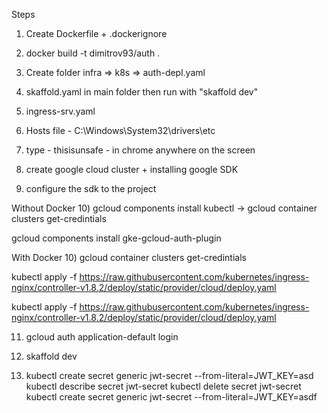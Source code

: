 Steps
1) Create Dockerfile + .dockerignore
2) docker build -t dimitrov93/auth . 
3) Create folder infra => k8s => auth-depl.yaml
4) skaffold.yaml in main folder then run with "skaffold dev"
5) ingress-srv.yaml
6) Hosts file - C:\Windows\System32\drivers\etc
7) type - thisisunsafe - in chrome anywhere on the screen

8) create google cloud cluster + installing google SDK
9) configure the sdk to the project


Without Docker
10) gcloud components install kubectl -> gcloud container clusters get-credintials <cluster-name>

gcloud components install gke-gcloud-auth-plugin

With Docker
10) gcloud container clusters get-credintials <cluster-name>


kubectl apply -f https://raw.githubusercontent.com/kubernetes/ingress-nginx/controller-v1.8.2/deploy/static/provider/cloud/deploy.yaml

kubectl apply -f https://raw.githubusercontent.com/kubernetes/ingress-nginx/controller-v1.8.2/deploy/static/provider/cloud/deploy.yaml

11) gcloud auth application-default login
11) skaffold dev

12) kubectl create secret generic jwt-secret --from-literal=JWT_KEY=asd
kubectl describe secret jwt-secret
kubectl delete secret jwt-secret
kubectl create secret generic jwt-secret --from-literal=JWT_KEY=asdf
